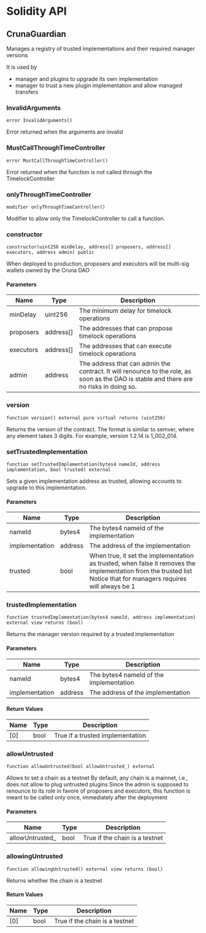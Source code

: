 # Solidity API

## CrunaGuardian

Manages a registry of trusted implementations and their required manager versions

It is used by
- manager and plugins to upgrade its own  implementation
- manager to trust a new plugin implementation and allow managed transfers

### InvalidArguments

```solidity
error InvalidArguments()
```

Error returned when the arguments are invalid

### MustCallThroughTimeController

```solidity
error MustCallThroughTimeController()
```

Error returned when the function is not called through the TimelockController

### onlyThroughTimeController

```solidity
modifier onlyThroughTimeController()
```

Modifier to allow only the TimelockController to call a function.

### constructor

```solidity
constructor(uint256 minDelay, address[] proposers, address[] executors, address admin) public
```

When deployed to production, proposers and executors will be multi-sig wallets owned by the Cruna DAO

#### Parameters

| Name | Type | Description |
| ---- | ---- | ----------- |
| minDelay | uint256 | The minimum delay for timelock operations |
| proposers | address[] | The addresses that can propose timelock operations |
| executors | address[] | The addresses that can execute timelock operations |
| admin | address | The address that can admin the contract. It will renounce to the role, as soon as the  DAO is stable and there are no risks in doing so. |

### version

```solidity
function version() external pure virtual returns (uint256)
```

Returns the version of the contract.
The format is similar to semver, where any element takes 3 digits.
For example, version 1.2.14 is 1_002_014.

### setTrustedImplementation

```solidity
function setTrustedImplementation(bytes4 nameId, address implementation, bool trusted) external
```

Sets a given implementation address as trusted, allowing accounts to upgrade to this implementation.

#### Parameters

| Name | Type | Description |
| ---- | ---- | ----------- |
| nameId | bytes4 | The bytes4 nameId of the implementation |
| implementation | address | The address of the implementation |
| trusted | bool | When true, it set the implementation as trusted, when false it removes the implementation from the trusted list Notice that for managers requires will always be 1 |

### trustedImplementation

```solidity
function trustedImplementation(bytes4 nameId, address implementation) external view returns (bool)
```

Returns the manager version required by a trusted implementation

#### Parameters

| Name | Type | Description |
| ---- | ---- | ----------- |
| nameId | bytes4 | The bytes4 nameId of the implementation |
| implementation | address | The address of the implementation |

#### Return Values

| Name | Type | Description |
| ---- | ---- | ----------- |
| [0] | bool | True if a trusted implementation |

### allowUntrusted

```solidity
function allowUntrusted(bool allowUntrusted_) external
```

Allows to set a chain as a testnet
By default, any chain is a mainnet, i.e., does not allow to plug untrusted plugins
Since the admin is supposed to renounce to its role in favore of proposers and
executors, this function is meant to be called only once, immediately after the deployment

#### Parameters

| Name | Type | Description |
| ---- | ---- | ----------- |
| allowUntrusted_ | bool | True if the chain is a testnet |

### allowingUntrusted

```solidity
function allowingUntrusted() external view returns (bool)
```

Returns whether the chain is a testnet

#### Return Values

| Name | Type | Description |
| ---- | ---- | ----------- |
| [0] | bool | True if the chain is a testnet |

